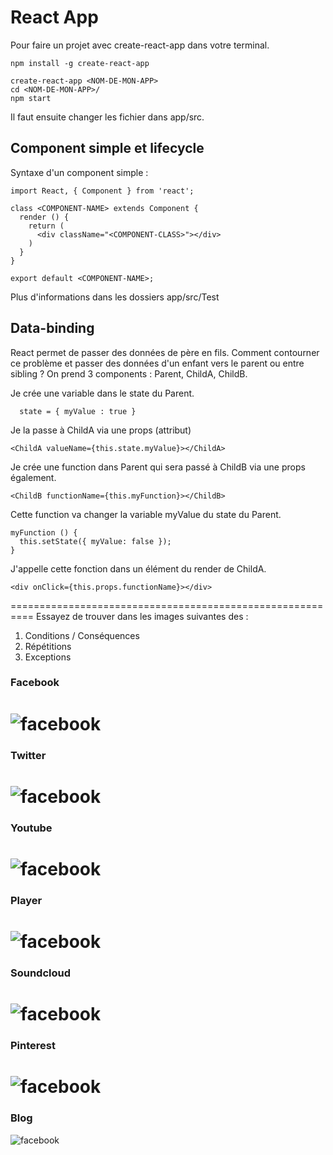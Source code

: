 # React App

Pour faire un projet avec create-react-app dans votre terminal.

```
npm install -g create-react-app

create-react-app <NOM-DE-MON-APP>
cd <NOM-DE-MON-APP>/
npm start
```

Il faut ensuite changer les fichier dans app/src.

## Component simple et lifecycle

Syntaxe d'un component simple :

```
import React, { Component } from 'react';

class <COMPONENT-NAME> extends Component {
  render () {
    return (
      <div className="<COMPONENT-CLASS>"></div>
    )
  }
}

export default <COMPONENT-NAME>;
```
Plus d'informations dans les dossiers app/src/Test

## Data-binding

React permet de passer des données de père en fils.
Comment contourner ce problème et passer des données d'un enfant vers le parent ou entre sibling ?
On prend 3 components : Parent, ChildA, ChildB.


Je crée une variable dans le state du Parent.
```
  state = { myValue : true }
```

Je la passe à ChildA via une props (attribut)
```
<ChildA valueName={this.state.myValue}></ChildA>
```

Je crée une function dans Parent qui sera passé à ChildB via une props également.

```
<ChildB functionName={this.myFunction}></ChildB>
```

Cette function va changer la variable myValue du state du Parent.

```
myFunction () {
  this.setState({ myValue: false });
}
```

J'appelle cette fonction dans un élément du render de ChildA.
```
<div onClick={this.props.functionName}></div>
```

==========================================================
Essayez de trouver dans les images suivantes des :

1. Conditions / Conséquences
2. Répétitions
3. Exceptions

### Facebook
![facebook](readme/facebook.png)
=============================
### Twitter
![facebook](readme/twitter.png)
=============================
### Youtube
![facebook](readme/youtube.png)
=============================
### Player
![facebook](readme/player.png)
=============================
### Soundcloud
![facebook](readme/soundcloud.png)
=============================
### Pinterest
![facebook](readme/pinterest.png)
=============================
### Blog
![facebook](readme/blog.png)
